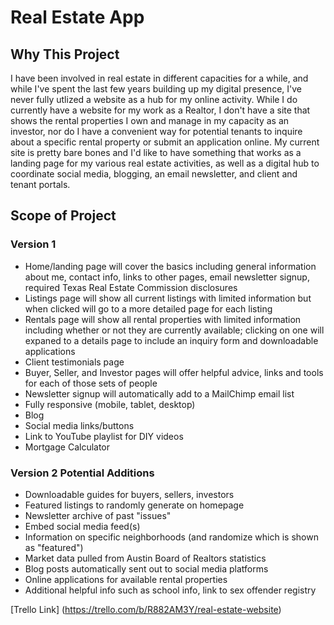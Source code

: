# Real Estate App
## Why This Project
I have been involved in real estate in different capacities for a while, and while I've spent the last few years building up my digital presence, I've never fully utlized a website as a hub for my online activity. While I do currently have a website for my work as a Realtor, I don't have a site that shows the rental properties I own and manage in my capacity as an investor, nor do I have a convenient way for potential tenants to inquire about a specific rental property or submit an application online. My current site is pretty bare bones and I'd like to have something that works as a landing page for my various real estate activities, as well as a digital hub to coordinate social media, blogging, an email newsletter, and client and tenant portals.

## Scope of Project
### Version 1
* Home/landing page will cover the basics including general information about me, contact info, links to other pages, email newsletter signup, required Texas Real Estate Commission disclosures
* Listings page will show all current listings with limited information but when clicked will go to a more detailed page for each listing
* Rentals page will show all rental properties with limited information including whether or not they are currently available; clicking on one will expaned to a details page to include an inquiry form and downloadable applications
* Client testimonials page
* Buyer, Seller, and Investor pages will offer helpful advice, links and tools for each of those sets of people
* Newsletter signup will automatically add to a MailChimp email list
* Fully responsive (mobile, tablet, desktop)
* Blog
* Social media links/buttons
* Link to YouTube playlist for DIY videos
* Mortgage Calculator

### Version 2 Potential Additions
* Downloadable guides for buyers, sellers, investors
* Featured listings to randomly generate on homepage
* Newsletter archive of past "issues"
* Embed social media feed(s)
* Information on specific neighborhoods (and randomize which is shown as "featured")
* Market data pulled from Austin Board of Realtors statistics
* Blog posts automatically sent out to social media platforms
* Online applications for available rental properties
* Additional helpful info such as school info, link to sex offender registry

[Trello Link] (https://trello.com/b/R882AM3Y/real-estate-website)
